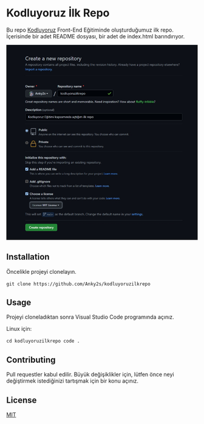 # Kodluyoruz İlk Repo

Bu repo [Kodluyoruz](https://www.kodluyoruz.org/) Front-End Eğitiminde oluşturduğumuz ilk repo. İçerisinde bir adet README dosyası, bir adet de index.html barındırıyor.

![resim](kodluyoruz.jpg)

## Installation

Öncelikle projeyi clonelayın. 

`
git clone https://github.com/Anky2s/kodluyoruzilkrepo
`
## Usage

Projeyi cloneladıktan sonra Visual Studio Code programında açınız.

Linux için:

``cd kodluyoruzilkrepo
code .``

## Contributing

Pull requestler kabul edilir. Büyük değişiklikler için, lütfen önce neyi değiştirmek istediğinizi tartışmak için bir konu açınız.

## License
[MIT](https://choosealicense.com/licenses/mit/)
